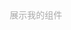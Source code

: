 <!DOCTYPE>
<html>
  <head>
    <title>组件</title>
  </head>
  <body>
  <span>
    <font style="color:#a9a9a9;">展示我的组件</font>
  </span>
  </body>
</html>
